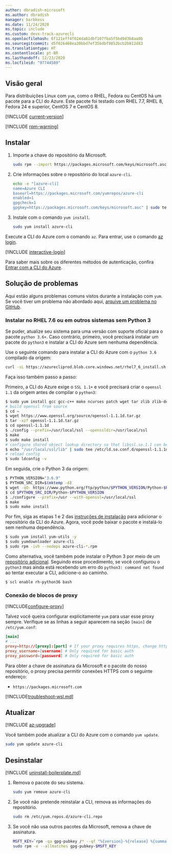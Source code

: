 ```yaml
---
author: dbradish-microsoft
ms.author: dbradish
manager: barbkess
ms.date: 11/24/2020
ms.topic: include
ms.custom: devx-track-azurecli
ms.openlocfilehash: 6f121eff4f024da81dbf107fba5f5bd9d3b8aa0b
ms.sourcegitcommit: d5f026468ea20bbd7ef35bdbf9852bcb2b812d83
ms.translationtype: HT
ms.contentlocale: pt-BR
ms.lasthandoff: 12/23/2020
ms.locfileid: "97744589"
---
```

## <a name="overview"></a>Visão geral

Para distribuições Linux com `yum`, como o RHEL, Fedora ou CentOS há um pacote para a CLI do Azure. Este pacote foi testado com RHEL 7.7, RHEL 8, Fedora 24 e superior, CentOS 7 e CentOS 8.

[!INCLUDE [current-version](current-version.md)]

[!INCLUDE [rpm-warning](rpm-warning.md)]

## <a name="install"></a>Instalar

1. Importe a chave do repositório da Microsoft.

   ```bash
   sudo rpm --import https://packages.microsoft.com/keys/microsoft.asc
   ```

2. Crie informações sobre o repositório do local `azure-cli`.

   ```bash
   echo -e "[azure-cli]
   name=Azure CLI
   baseurl=https://packages.microsoft.com/yumrepos/azure-cli
   enabled=1
   gpgcheck=1
   gpgkey=https://packages.microsoft.com/keys/microsoft.asc" | sudo tee /etc/yum.repos.d/azure-cli.repo
   ```

3. Instale com o comando `yum install`.

   ```bash
   sudo yum install azure-cli
   ```

Execute a CLI do Azure com o comando `az`. Para entrar, use o comando [az login](/cli/azure/reference-index#az-login).

[!INCLUDE [interactive-login](interactive-login.md)]

Para saber mais sobre os diferentes métodos de autenticação, confira [Entrar com a CLI do Azure](../authenticate-azure-cli.md).

## <a name="troubleshooting"></a>Solução de problemas

Aqui estão alguns problemas comuns vistos durante a instalação com `yum`. Se você tiver um problema não abordado aqui, [arquive um problema no GitHub](https://github.com/Azure/azure-cli/issues).

### <a name="install-on-rhel-76-or-other-systems-without-python-3"></a>Instalar no RHEL 7.6 ou em outros sistemas sem Python 3

Se puder, atualize seu sistema para uma versão com suporte oficial para o pacote `python 3.6+`. Caso contrário, primeiro, você precisará instalar um pacote do `python3` e instalar a CLI do Azure sem nenhuma dependência.

Use o seguinte comando para instalar a CLI do Azure com o `python 3.6` compilado da origem:

```bash
curl -sL https://azurecliprod.blob.core.windows.net/rhel7_6_install.sh | sudo bash
```

Faça isso também passo a passo:

Primeiro, a CLI do Azure exige o `SSL 1.1+` e você precisará criar o `openssl 1.1` da origem antes de compilar o `python3`:

```bash
$ sudo yum install gcc gcc-c++ make ncurses patch wget tar zlib zlib-devel -y
# build openssl from source
$ cd ~
$ wget https://www.openssl.org/source/openssl-1.1.1d.tar.gz
$ tar -xzf openssl-1.1.1d.tar.gz
$ cd openssl-1.1.1d
$ ./config --prefix=/usr/local/ssl --openssldir=/usr/local/ssl
$ make
$ sudo make install
# configure shared object lookup directory so that libssl.so.1.1 can be found
$ echo "/usr/local/ssl/lib" | sudo tee /etc/ld.so.conf.d/openssl-1.1.1d.conf
# reload config
$ sudo ldconfig -v
```

Em seguida, crie o Python 3 da origem:

```bash
$ PYTHON_VERSION="3.6.9"
$ PYTHON_SRC_DIR=$(mktemp -d)
$ wget -qO- https://www.python.org/ftp/python/$PYTHON_VERSION/Python-$PYTHON_VERSION.tgz | tar -xz -C "$PYTHON_SRC_DIR"
$ cd $PYTHON_SRC_DIR/Python-$PYTHON_VERSION
$ ./configure --prefix=/usr --with-openssl=/usr/local/ssl
$ make
$ sudo make install
```

Por fim, siga as etapas 1 e 2 das [instruções de instalação](#install) para adicionar o repositório da CLI do Azure. Agora, você pode baixar o pacote e instalá-lo sem nenhuma dependência.

```bash
$ sudo yum install yum-utils -y
$ sudo yumdownloader azure-cli
$ sudo rpm -ivh --nodeps azure-cli-*.rpm
```

Como alternativa, você também pode instalar o Python 3 por meio de um [repositório adicional](https://developers.redhat.com/blog/2018/08/13/install-python3-rhel/). Seguindo esse procedimento, se você configurou o `python3` mas ainda está recebendo um erro do `python3: command not found` ao tentar executar a CLI, adicione-o ao caminho.

```bash
$ scl enable rh-python36 bash
```

### <a name="proxy-blocks-connection"></a>Conexão de blocos de proxy

[!INCLUDE[configure-proxy](configure-proxy.md)]

Talvez você queira configurar explicitamente `yum` para usar esse proxy sempre. Verifique se as linhas a seguir aparecem na seção `[main]` de `/etc/yum.conf`:

```yum.conf
[main]
# ...
proxy=http://[proxy]:[port] # If your proxy requires https, change http->https
proxy_username=[username] # Only required for basic auth
proxy_password=[password] # Only required for basic auth
```

Para obter a chave de assinatura da Microsoft e o pacote do nosso repositório, o proxy precisa permitir conexões HTTPS com o seguinte endereço:

* `https://packages.microsoft.com`

[!INCLUDE[troubleshoot-wsl.md](troubleshoot-wsl.md)]

## <a name="update"></a>Atualizar

[!INCLUDE [az-upgrade](az-upgrade.md)]

Você também pode atualizar a CLI do Azure com o comando `yum update`.

```bash
sudo yum update azure-cli
```

## <a name="uninstall"></a>Desinstalar

[!INCLUDE [uninstall-boilerplate.md](uninstall-boilerplate.md)]

1. Remova o pacote do seu sistema.

   ```bash
   sudo yum remove azure-cli
   ```

2. Se você não pretende reinstalar a CLI, remova as informações do repositório.

   ```bash
   sudo rm /etc/yum.repos.d/azure-cli.repo
   ```

3. Se você não usa outros pacotes da Microsoft, remova a chave de assinatura.

   ```bash
   MSFT_KEY=`rpm -qa gpg-pubkey /* --qf "%{version}-%{release} %{summary}\n" | grep Microsoft | awk '{print $1}'`
   sudo rpm -e --allmatches gpg-pubkey-$MSFT_KEY
   ```
